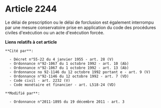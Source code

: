 # Article 2244

Le délai de prescription ou le délai de forclusion est également interrompu par une mesure conservatoire prise en application
du code des procédures civiles d'exécution ou un acte d'exécution forcée.

**Liens relatifs à cet article**

	**Cité par**:

	  - Décret n°55-22 du 4 janvier 1955 - art. 28 (V)
	  - Ordonnance n°92-1067 du 1 octobre 1992 - art. 10 (Ab)
	  - Ordonnance n°92-1067 du 1 octobre 1992 - art. 13 (Ab)
	  - Ordonnance no 92-1146 du 12 octobre 1992 portant e - art. 9 (V)
	  - Ordonnance n°92-1146 du 12 octobre 1992 - art. 7 (VD)
	  - Code civil - art. 2232 (V)
	  - Code monétaire et financier - art. L518-24 (VD)

	**Modifié par**:

	  - Ordonnance n°2011-1895 du 19 décembre 2011 - art. 3
